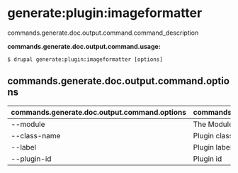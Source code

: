 # generate:plugin:imageformatter
commands.generate.doc.output.command.command_description

**commands.generate.doc.output.command.usage:**
```
$ drupal generate:plugin:imageformatter [options] 
```

## commands.generate.doc.output.command.options
commands.generate.doc.output.command.options | commands.generate.doc.output.command.details
-------|-------------
--module | The Module name.
--class-name | Plugin class name
--label | Plugin label
--plugin-id | Plugin id

